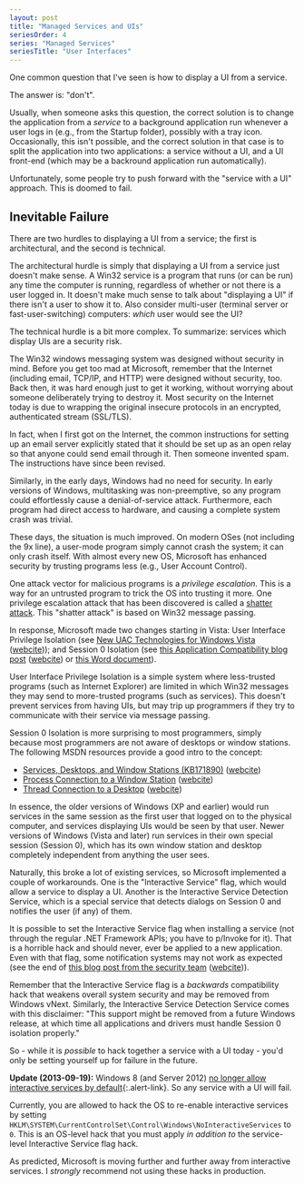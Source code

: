 ```yaml
---
layout: post
title: "Managed Services and UIs"
seriesOrder: 4
series: "Managed Services"
seriesTitle: "User Interfaces"
---
```

One common question that I've seen is how to display a UI from a service.

The answer is: "don't".

Usually, when someone asks this question, the correct solution is to change the application from a _service_ to a background application run whenever a user logs in (e.g., from the Startup folder), possibly with a tray icon. Occasionally, this isn't possible, and the correct solution in that case is to split the application into two applications: a service without a UI, and a UI front-end (which may be a backround application run automatically).

Unfortunately, some people try to push forward with the "service with a UI" approach. This is doomed to fail.

## Inevitable Failure

There are two hurdles to displaying a UI from a service; the first is architectural, and the second is technical.

The architectural hurdle is simply that displaying a UI from a service just doesn't make sense. A Win32 service is a program that runs (or can be run) any time the computer is running, regardless of whether or not there is a user logged in. It doesn't make much sense to talk about "displaying a UI" if there isn't a user to show it to. Also consider multi-user (terminal server or fast-user-switching) computers: _which_ user would see the UI?

The technical hurdle is a bit more complex. To summarize: services which display UIs are a security risk.

The Win32 windows messaging system was designed without security in mind. Before you get too mad at Microsoft, remember that the Internet (including email, TCP/IP, and HTTP) were designed without security, too. Back then, it was hard enough just to get it working, without worrying about someone deliberately trying to destroy it. Most security on the Internet today is due to wrapping the original insecure protocols in an encrypted, authenticated stream (SSL/TLS).

<div class="alert alert-info" markdown="1">

In fact, when I first got on the Internet, the common instructions for setting up an email server explicitly stated that it should be set up as an open relay so that anyone could send email through it. Then someone invented spam. The instructions have since been revised.
</div>

Similarly, in the early days, Windows had no need for security. In early versions of Windows, multitasking was non-preemptive, so any program could effortlessly cause a denial-of-service attack. Furthermore, each program had direct access to hardware, and causing a complete system crash was trivial.

These days, the situation is much improved. On modern OSes (not including the 9x line), a user-mode program simply cannot crash the system; it can only crash itself. With almost every new OS, Microsoft has enhanced security by trusting programs less (e.g., User Account Control).

One attack vector for malicious programs is a _privilege escalation_. This is a way for an untrusted program to trick the OS into trusting it more. One privilege escalation attack that has been discovered is called a [shatter attack](http://en.wikipedia.org/wiki/Shatter_attack). This "shatter attack" is based on Win32 message passing.

In response, Microsoft made two changes starting in Vista: User Interface Privilege Isolation (see [New UAC Technologies for Windows Vista](http://msdn.microsoft.com/en-us/library/bb756960.aspx) ([webcite](http://www.webcitation.org/5yJMQ8H2i))); and Session 0 Isolation (see [this Application Compatibility blog post](http://blogs.technet.com/b/askperf/archive/2007/04/27/application-compatibility-session-0-isolation.aspx) ([webcite](http://www.webcitation.org/5yJcr5ySR)) or [this Word document](http://msdn.microsoft.com/en-us/windows/hardware/gg463353)).

User Interface Privilege Isolation is a simple system where less-trusted programs (such as Internet Explorer) are limited in which Win32 messages they may send to more-trusted programs (such as services). This doesn't prevent services from having UIs, but may trip up programmers if they try to communicate with their service via message passing.

Session 0 Isolation is more surprising to most programmers, simply because most programmers are not aware of desktops or window stations. The following MSDN resources provide a good intro to the concept:

- [Services, Desktops, and Window Stations (KB171890)](http://support.microsoft.com/kb/171890) ([webcite](http://www.webcitation.org/5yJMygiUo))
- [Process Connection to a Window Station](http://msdn.microsoft.com/en-us/library/ms684859.aspx) ([webcite](http://www.webcitation.org/5yJN86Gvo))
- [Thread Connection to a Desktop](http://msdn.microsoft.com/en-us/library/ms686744.aspx) ([webcite](http://www.webcitation.org/5yJNBEJc4))

In essence, the older versions of Windows (XP and earlier) would run services in the same session as the first user that logged on to the physical computer, and services displaying UIs would be seen by that user. Newer versions of Windows (Vista and later) run services in their own special session (Session 0), which has its own window station and desktop completely independent from anything the user sees.

Naturally, this broke a lot of existing services, so Microsoft implemented a couple of workarounds. One is the "Interactive Service" flag, which would allow a service to display a UI. Another is the Interactive Service Detection Service, which is a special service that detects dialogs on Session 0 and notifies the user (if any) of them.

It is possible to set the Interactive Service flag when installing a service (not through the regular .NET Framework APIs; you have to p/Invoke for it). That is a horrible hack and should never, ever be applied to a new application. Even with that flag, some notification systems may not work as expected (see the end of [this blog post from the security team](http://blogs.technet.com/b/voy/archive/2007/02/23/services-isolation-in-session-0-of-windows-vista-and-longhorn-server.aspx) ([webcite](http://www.webcitation.org/5yJd1Jb7p))).

Remember that the Interactive Service flag is a _backwards_ compatibility hack that weakens overall system security and may be removed from Windows vNext. Similarly, the Interactive Service Detection Service comes with this disclaimer: "This support might be removed from a future Windows release, at which time all applications and drivers must handle Session 0 isolation properly."

So - while it is _possible_ to hack together a service with a UI today - you'd only be setting yourself up for failure in the future.

<div class="alert alert-info" markdown="1">
<i class="fa fa-hand-o-right fa-2x pull-left"></i>

**Update (2013-09-19):** Windows 8 (and Server 2012) [no longer allow interactive services by default](http://blogs.technet.com/b/home_is_where_i_lay_my_head/archive/2012/10/09/windows-8-interactive-services-detection-error-1-incorrect-function.aspx){:.alert-link}. So any service with a UI will fail.

Currently, you are allowed to hack the OS to re-enable interactive services by setting `HKLM\SYSTEM\CurrentControlSet\Control\Windows\NoInteractiveServices` to `0`. This is an OS-level hack that you must apply _in addition to_ the service-level Interactive Service flag hack.

As predicted, Microsoft is moving further and further away from interactive services. I _strongly_ recommend not using these hacks in production.
</div>

